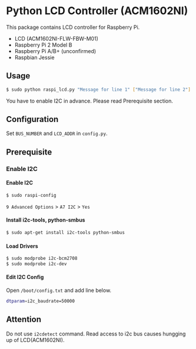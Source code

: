 # Python LCD Controller (ACM1602NI)

This package contains LCD controller for Raspberry Pi.

- LCD (ACM1602NI-FLW-FBW-M01)
- Raspberry Pi 2 Model B
- Raspberry Pi A/B+ (unconfirmed)
- Raspbian Jessie

## Usage

```sh
$ sudo python raspi_lcd.py "Message for line 1" ["Message for line 2"]
```

You have to enable I2C in advance. Please read Prerequisite section.

## Configuration

Set `BUS_NUMBER` and `LCD_ADDR` in `config.py`.

## Prerequisite

### Enable I2C

#### Enable I2C

```sh
$ sudo raspi-config
```

`9 Advanced Options` > `A7 I2C` > `Yes`

#### Install i2c-tools, python-smbus

```sh
$ sudo apt-get install i2c-tools python-smbus
```

#### Load Drivers

```sh
$ sudo modprobe i2c-bcm2708
$ sudo modprobe i2c-dev
```

#### Edit I2C Config

Open `/boot/config.txt` and add line below.

```sh
dtparam=i2c_baudrate=50000
```

## Attention

Do not use `i2cdetect` command. Read access to i2c bus causes hungging up of LCD(ACM1602NI).
